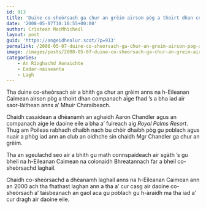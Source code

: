 ```yaml
---
id: 913
title: 'Duine co-sheòrsach ga chur an grèim airson pòg a thoirt dhan companach aige'
date: '2008-05-07T10:10:55+00:00'
author: Crìstean MacMhìcheil
layout: post
guid: 'https://angeidhealur.scot/?p=913'
permalink: /2008-05-07-duine-co-sheorsach-ga-chur-an-greim-airson-pog-a-thoirt-dhan-companach-aige/
image: /images/posts/2008-05-07-duine-co-sheorsach-ga-chur-an-greim-airson-pog-a-thoirt-dhan-companach-aige.webp
categories:
    - An Rìoghachd Aonaichte
    - Eadar-nàiseanta
    - Lagh
---
```


Tha duine co-sheòrsach air a bhith ga chur an grèim anns na h-Eileanan Caimean airson pòg a thoirt dhan companach aige fhad ’s a bha iad air saor-làithean anns a’ Mhuir Charaibeach.

Chaidh casaidean a dhèanamh an aghaidh Aaron Chandler agus an companach aige le daoine eile a bha a’ fuireach aig *Royal Palms Resort*. Thug am Poileas rabhadh dhaibh nach bu chòir dhaibh pòg gu poblach agus nuair a phòg iad ann an club an oidhche sin chaidh Mgr Chandler ga chur an grèim.

Tha an sgeulachd seo air a bhith gu math connspaideach air sgàth ’s gu bheil na h-Eileanan Caimean na colonaidh Bhreatannach far a bheil co-sheòrsachd laghail.

Chaidh co-sheòrsachd a dhèanamh laghail anns na h-Eileanan Caimean ann an 2000 ach tha fhathast laghan ann a tha a’ cur casg air daoine co-sheòrsach a’ taisbeanach an gaol aca gu poblach gu h-àraidh ma tha iad a’ cur dragh air daoine eile.
